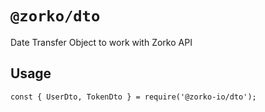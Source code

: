 # `@zorko/dto`

Date Transfer Object to work with Zorko API

## Usage

```
const { UserDto, TokenDto } = require('@zorko-io/dto');

```
